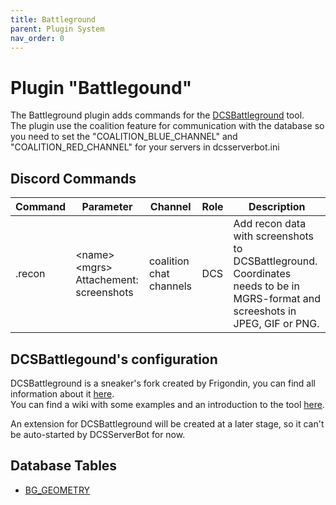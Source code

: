 ```yaml
---
title: Battleground
parent: Plugin System
nav_order: 0
---
```


# Plugin "Battlegound"
The Battleground plugin adds commands for the [DCSBattleground](https://github.com/Frigondin/DCSBattleground/) tool.</br> 
The plugin use the coalition feature for communication with the database so you need to set the "COALITION_BLUE_CHANNEL" 
and "COALITION_RED_CHANNEL" for your servers in dcsserverbot.ini


## Discord Commands

| Command          | Parameter                                  | Channel                 | Role | Description                                                                                                                    |
|------------------|--------------------------------------------|-------------------------|------|--------------------------------------------------------------------------------------------------------------------------------|
| .recon           | \<name\> \<mgrs\> Attachement: screenshots | coalition chat channels | DCS  | Add recon data with screenshots to DCSBattleground. Coordinates needs to be in MGRS-format and screeshots in JPEG, GIF or PNG. |


## DCSBattlegound's configuration
DCSBattleground is a sneaker's fork created by Frigondin, you can find all information about it [here](https://github.com/Frigondin/DCSBattleground/).</br>
You can find a wiki with some examples and an introduction to the tool [here](https://github.com/Frigondin/DCSBattleground/wiki).</br>

An extension for DCSBattleground will be created at a later stage, so it can't be auto-started by DCSServerBot for now.

## Database Tables

- [BG_GEOMETRY](../database.md#bg_geometry)
